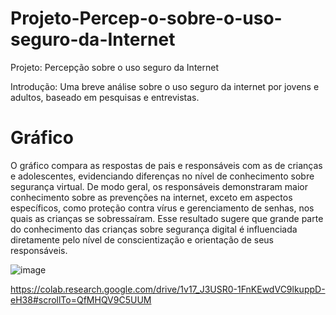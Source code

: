 # Projeto-Percep-o-sobre-o-uso-seguro-da-Internet
Projeto: Percepção sobre o uso seguro da Internet

Introdução: Uma breve análise sobre o uso seguro da internet por jovens e adultos, baseado em pesquisas e entrevistas.



# Gráfico
  O gráfico compara as respostas de pais e responsáveis com as de crianças e adolescentes, evidenciando diferenças no nível de conhecimento sobre segurança virtual. De modo geral, os responsáveis demonstraram maior conhecimento sobre as prevenções na internet, exceto em aspectos específicos, como proteção contra vírus e gerenciamento de senhas, nos quais as crianças se sobressaíram. Esse resultado sugere que grande parte do conhecimento das crianças sobre segurança digital é influenciada diretamente pelo nível de conscientização e orientação de seus responsáveis.
  
![image](https://github.com/user-attachments/assets/9e5adade-66b7-4e1e-8f81-ebf09a67b1a3)



https://colab.research.google.com/drive/1v17_J3USR0-1FnKEwdVC9lkuppD-eH38#scrollTo=QfMHQV9C5UUM
